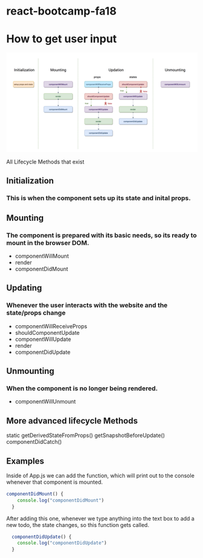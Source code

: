 # react-bootcamp-fa18

# How to get user input
![Test Image 1](images/lifecycle.png)


All Lifecycle Methods that exist

## Initialization 
### This is when the component sets up its state and inital props.


## Mounting
### The component is prepared with its basic needs, so its ready to mount in the browser DOM. 
* componentWillMount  
* render
* componentDidMount  

## Updating 
### Whenever the user interacts with the website and the state/props change
* componentWillReceiveProps  
* shouldComponentUpdate
* componentWillUpdate
* render
* componentDidUpdate  

## Unmounting
### When the component is no longer being rendered. 
* componentWillUnmount

## More advanced lifecycle Methods
static getDerivedStateFromProps() 
getSnapshotBeforeUpdate() 
componentDidCatch()


## Examples

Inside of App.js we can add the function, which will print out to the console whenever that component is mounted.

```Javascript
componentDidMount() {
    console.log("componentDidMount")
  }
```

After adding this one, whenever we type anything into the text box to add a new todo, the state changes, so this function gets called. 
```Javascript
  componentDidUpdate() {
    console.log("componentDidUpdate")
  }
```
